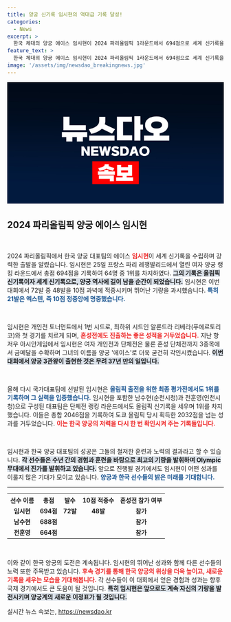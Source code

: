 ```yaml
---
title: 양궁 신기록 임시현의 역대급 기록 달성!
categories:
  - News
excerpt: >
  한국 체대의 양궁 에이스 임시현이 2024 파리올림픽 1라운드에서 694점으로 세계 신기록을 세우며 주목받고 있다! 무려 48발을 10점에 적중시키며 놀라운 성과를 이뤄낸 그의 다음 경기가 기대된다.
feature_text: >
  한국 체대의 양궁 에이스 임시현이 2024 파리올림픽 1라운드에서 694점으로 세계 신기록을 세우며 주목받고 있다! 무려 48발을 10점에 적중시키며 놀라운 성과를 이뤄낸 그의 다음 경기가 기대된다.
image: '/assets/img/newsdao_breakingnews.jpg'
---
```


<p><img src="/assets/img/newsdao_breakingnews.jpg" alt="cryptoinkorea 속보" /></p>

<h2 data-ke-size="size26">2024 파리올림픽 양궁 에이스 임시현</h2>

<p data-ke-size="size16">&nbsp;</p>

<p>2024 파리올림픽에서 한국 양궁 대표팀의 에이스 <b><span style="color: #ee2323;">임시현</span></b>이 세계 신기록을 수립하며 강력한 출발을 알렸습니다. 임시현은 25일 프랑스 파리 레쟁발리드에서 열린 여자 양궁 랭킹 라운드에서 총점 694점을 기록하여 64명 중 1위를 차지하였다. <b><span style="background-color: #21538527;">그의 기록은 올림픽 신기록이자 세계 신기록으로, 양궁 역사에 길이 남을 순간이 되었습니다.</span></b> 임시현은 이번 대회에서 72발 중 48발을 10점 과녁에 적중시키며 뛰어난 기량을 과시했습니다. <b><span style="color: #1a5490;">특히 21발은 엑스텐, 즉 10점 정중앙에 명중했습니다.</span></b></p>

<p data-ke-size="size16">&nbsp;</p>

<p>임시현은 개인전 토너먼트에서 1번 시드로, 최하위 시드인 알론드라 리베라(푸에르토리코)와 첫 경기를 치르게 되며, <b><span style="color: #ee2323;">혼성전에도 진출하는 좋은 성적을 거두었습니다.</span></b> 지난 항저우 아시안게임에서 임시현은 여자 개인전과 단체전은 물론 혼성 단체전까지 3종목에서 금메달을 수확하며 그녀의 이름을 양궁 '에이스'로 더욱 굳건히 각인시켰습니다. <b><span style="background-color: #21538527;">이번 대회에서 양궁 3관왕이 출현한 것은 무려 37년 만의 일입니다.</span></b></p>

<p data-ke-size="size16">&nbsp;</p>

<p>올해 다시 국가대표팀에 선발된 임시현은 <b><span style="color: #1a5490;">올림픽 출전을 위한 최종 평가전에서도 1위를 기록하며 그 실력을 입증했습니다.</span></b> 임시현을 포함한 남수현(순천시청)과 전훈영(인천시청)으로 구성된 대표팀은 단체전 랭킹 라운드에서도 올림픽 신기록을 세우며 1위를 차지했습니다. 이들은 총합 2046점을 기록하여 도쿄 올림픽 당시 획득한 2032점을 넘는 성과를 거두었습니다. <b><span style="color: #ee2323;">이는 한국 양궁의 저력을 다시 한 번 확인시켜 주는 기록들입니다.</span></b></p>

<p data-ke-size="size16">&nbsp;</p>

<p>임시현과 한국 양궁 대표팀의 성공은 그들의 철저한 훈련과 노력의 결과라고 할 수 있습니다. <b><span style="background-color: #21538527;">각 선수들은 수년 간의 경험과 훈련을 바탕으로 최고의 기량을 발휘하며 Olympic 무대에서 진가를 발휘하고 있습니다.</span></b> 앞으로 진행될 경기에서도 임시현이 어떤 성과를 이룰지 많은 기대가 모이고 있습니다. <b><span style="color: #1a5490;">양궁과 한국 선수들의 밝은 미래를 기대합니다.</span></b></p>

<hr />

<table style="width:100%">
  <tr>
    <th><b>선수 이름</b></th>
    <th><b>총점</b></th>
    <th><b>발수</b></th>
    <th><b>10점 적중수</b></th>
    <th><b>혼성전 참가 여부</b></th>
  </tr>
  <tr>
    <td style="text-align: center; height: 17px;"><b>임시현</b></td>
    <td style="text-align: center; height: 17px;"><b>694점</b></td>
    <td style="text-align: center; height: 17px;"><b>72발</b></td>
    <td style="text-align: center; height: 17px;"><b>48발</b></td>
    <td style="text-align: center; height: 17px;"><b>참가</b></td>
  </tr>
  <tr>
    <td style="text-align: center; height: 17px;"><b>남수현</b></td>
    <td style="text-align: center; height: 17px;"><b>688점</b></td>
    <td style="text-align: center; height: 17px;"><b></b></td>
    <td style="text-align: center; height: 17px;"><b></b></td>
    <td style="text-align: center; height: 17px;"><b>참가</b></td>
  </tr>
  <tr>
    <td style="text-align: center; height: 17px;"><b>전훈영</b></td>
    <td style="text-align: center; height: 17px;"><b>664점</b></td>
    <td style="text-align: center; height: 17px;"><b></b></td>
    <td style="text-align: center; height: 17px;"><b></b></td>
    <td style="text-align: center; height: 17px;"><b>참가</b></td>
  </tr>
</table>

<p data-ke-size="size16">&nbsp;</p>

<p>이와 같이 한국 양궁의 도전은 계속됩니다. 임시현의 뛰어난 성과와 함께 다른 선수들의 노력 또한 주목받고 있습니다. <b><span style="color: #ee2323;">후속 경기를 통해 한국 양궁의 위상을 더욱 높이고, 새로운 기록을 세우는 모습을 기대해봅니다.</span></b> 각 선수들이 이 대회에서 얻은 경험과 성과는 향후 국제 경기에서도 큰 도움이 될 것입니다. <b><span style="background-color: #21538527;">특히 임시현은 앞으로도 계속 자신의 기량을 발전시키며 양궁계의 새로운 이정표가 될 것입니다.</span></b></p>
실시간 뉴스 속보는, <a href="https://newsdao.kr" rel="dofollow">https://newsdao.kr</a>


